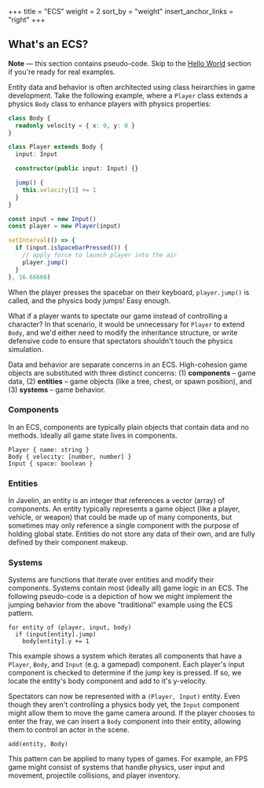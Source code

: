 +++
title = "ECS"
weight = 2
sort_by = "weight"
insert_anchor_links = "right"
+++

## What's an ECS?

<aside>
  <p>
    <strong>Note</strong> — this section contains pseudo-code. Skip to the <a href="/ecs/world">Hello World</a> section if you're ready for real examples.
  </p>
</aside>

Entity data and behavior is often architected using class heirarchies in game development. Take the following example, where a `Player` class extends a physics `Body` class to enhance players with physics properties:

```typescript
class Body {
  readonly velocity = { x: 0, y: 0 }
}

class Player extends Body {
  input: Input

  constructor(public input: Input) {}

  jump() {
    this.velocity[1] += 1
  }
}

const input = new Input()
const player = new Player(input)

setInterval(() => {
  if (input.isSpacebarPressed()) {
    // apply force to launch player into the air
    player.jump()
  }
}, 16.66666)
```

When the player presses the spacebar on their keyboard, `player.jump()` is called, and the physics body jumps! Easy enough.

What if a player wants to spectate our game instead of controlling a character? In that scenario, it would be unnecessary for `Player` to extend `Body`, and we'd either need to modify the inheritance structure, or write defensive code to ensure that spectators shouldn't touch the physics simulation.

Data and behavior are separate concerns in an ECS. High-cohesion game objects are substituted with three distinct concerns: (1) **components** – game data, (2) **entities** – game objects (like a tree, chest, or spawn position), and (3) **systems** – game behavior. 

### Components

In an ECS, components are typically plain objects that contain data and no methods. Ideally all game state lives in components.

```
Player { name: string }
Body { velocity: [number, number] }
Input { space: boolean }
```

### Entities

In Javelin, an entity is an integer that references a vector (array) of components. An entity typically represents a game object (like a player, vehicle, or weapon) that could be made up of many components, but sometimes may only reference a single component with the purpose of holding global state. Entities do not store any data of their own, and are fully defined by their component makeup.

### Systems

Systems are functions that iterate over entities and modify their components. Systems contain most (ideally all) game logic in an ECS. The following pseudo-code is a depiction of how we might implement the jumping behavior from the above "traditional" example using the ECS pattern.

```
for entity of (player, input, body)
  if (input[entity].jump)
    body[entity].y += 1
```

This example shows a system which iterates all components that have a `Player`, `Body`, and `Input` (e.g. a gamepad) component. Each player's input component is checked to determine if the jump key is pressed. If so, we locate the entity's body component and add to it's y-velocity.

Spectators can now be represented with a `(Player, Input)` entity. Even though they aren't controlling a physics body yet, the `Input` component might allow them to move the game camera around. If the player chooses to enter the fray, we can insert a `Body` component into their entity, allowing them to control an actor in the scene.

```
add(entity, Body)
```

This pattern can be applied to many types of games. For example, an FPS game might consist of systems that handle physics, user input and movement, projectile collisions, and player inventory.
